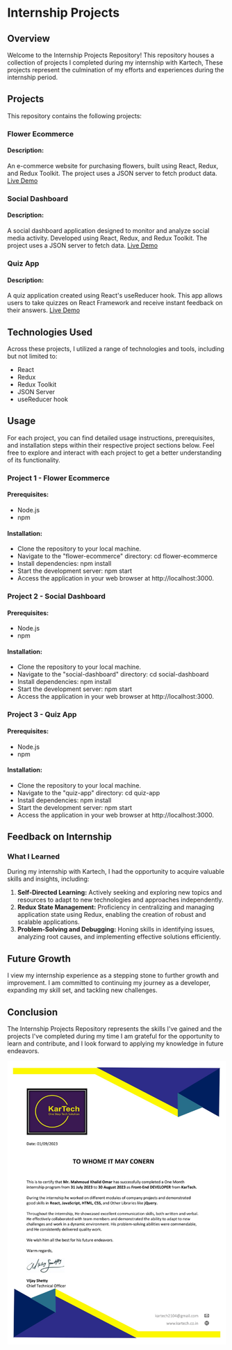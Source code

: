 # Internship Projects 
## Overview
Welcome to the Internship Projects Repository! This repository houses a collection of projects I completed during my internship with Kartech, 
These projects represent the culmination of my efforts and experiences during the internship period.

## Projects
This repository contains the following projects:

### Flower Ecommerce

#### Description: 
An e-commerce website for purchasing flowers, built using React, Redux, and Redux Toolkit. The project uses a JSON server to fetch product data.
[Live Demo](https://flowerecommerce.netlify.app/)

### Social Dashboard

#### Description: 
A social dashboard application designed to monitor and analyze social media activity. Developed using React, Redux, and Redux Toolkit.
The project uses a JSON server to fetch data.
[Live Demo](https://reactsocialdashboard.netlify.app/)

### Quiz App

#### Description: 
A quiz application created using React's useReducer hook. This app allows users to take quizzes on React Framework and receive instant feedback on their answers.
[Live Demo](https://reactappquiz1.netlify.app/)

## Technologies Used
Across these projects, I utilized a range of technologies and tools, including but not limited to:

* React
* Redux
* Redux Toolkit
* JSON Server
* useReducer hook
  
## Usage

For each project, you can find detailed usage instructions, prerequisites, and installation steps within their respective project sections below. 
Feel free to explore and interact with each project to get a better understanding of its functionality.

### Project 1 - Flower Ecommerce
#### Prerequisites:
* Node.js 
* npm 

#### Installation:
* Clone the repository to your local machine.
* Navigate to the "flower-ecommerce" directory: cd flower-ecommerce
* Install dependencies: npm install
* Start the development server: npm start
* Access the application in your web browser at http://localhost:3000.

### Project 2 - Social Dashboard
#### Prerequisites:
* Node.js 
* npm 

#### Installation:
* Clone the repository to your local machine.
* Navigate to the "social-dashboard" directory: cd social-dashboard
* Install dependencies: npm install
* Start the development server: npm start
* Access the application in your web browser at http://localhost:3000.

### Project 3 - Quiz App
#### Prerequisites:
* Node.js 
* npm 
  
#### Installation:
* Clone the repository to your local machine.
* Navigate to the "quiz-app" directory: cd quiz-app
* Install dependencies: npm install
* Start the development server: npm start
* Access the application in your web browser at http://localhost:3000.

## Feedback on Internship
### What I Learned
During my internship with Kartech, I had the opportunity to acquire valuable skills and insights, including:

1. **Self-Directed Learning:** Actively seeking and exploring new topics and resources to adapt to new technologies and approaches independently.
2. **Redux State Management:** Proficiency in centralizing and managing application state using Redux, enabling the creation of robust and scalable applications.
3. **Problem-Solving and Debugging:** Honing skills in identifying issues, analyzing root causes, and implementing effective solutions efficiently.

## Future Growth
I view my internship experience as a stepping stone to further growth and improvement. I am committed to continuing my journey as a developer, 
expanding my skill set, and tackling new challenges.

## Conclusion
The Internship Projects Repository represents the skills I've gained and the projects I've completed during my time I am grateful for the opportunity to learn and contribute,
and I look forward to applying my knowledge in future endeavors.

![certificate](https://github.com/MahmoudKhalid22/Kartech-internship/blob/main/Mahmoud%20Khalid%20Omar%20.jpg)
